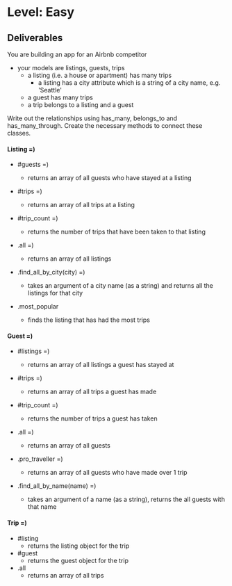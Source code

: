 # Level: Easy

## Deliverables
You are building an app for an Airbnb competitor
- your models are listings, guests, trips
  - a listing (i.e. a house or apartment) has many trips
    - a listing has a city attribute which is a string of a city name, e.g. 'Seattle'
  - a guest has many trips
  - a trip belongs to a listing and a guest

Write out the relationships using has_many, belongs_to and has_many_through. Create the necessary methods to connect these classes.

#### Listing =)
- #guests =)
  - returns an array of all guests who have stayed at a listing

- #trips =)
  - returns an array of all trips at a listing

- #trip_count =)
  - returns the number of trips that have been taken to that listing

- .all =)
  - returns an array of all listings

- .find_all_by_city(city) =)
  - takes an argument of a city name (as a string) and returns all the listings for that city

- .most_popular
  - finds the listing that has had the most trips

#### Guest =)
- #listings =)
  - returns an array of all listings a guest has stayed at
- #trips =)
  - returns an array of all trips a guest has made
- #trip_count =)
  - returns the number of trips a guest has taken
- .all =)
  - returns an array of all guests

- .pro_traveller =)
  - returns an array of all guests who have made over 1 trip
- .find_all_by_name(name) =)
  - takes an argument of a name (as a string), returns the all guests with that name

#### Trip =)
- #listing
  - returns the listing object for the trip
- #guest
  - returns the guest object for the trip
- .all
  - returns an array of all trips
